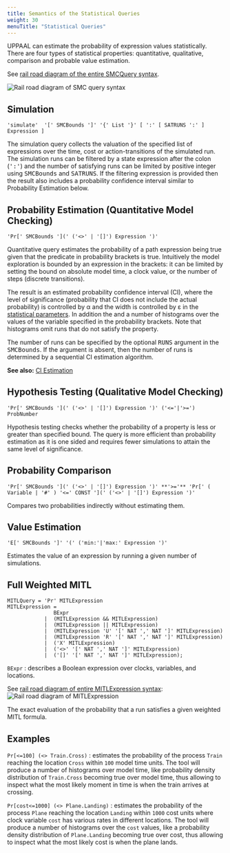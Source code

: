 ```yaml
---
title: Semantics of the Statistical Queries
weight: 30
menuTitle: "Statistical Queries"
---
```


UPPAAL can estimate the probability of expression values statistically. There are four types of statistical properties: quantitative, qualitative, comparison and probable value estimation.

See [rail road diagram of the entire SMCQuery syntax](/grammar/#SMCQuery).

![Rail road diagram of SMC query syntax](/grammar/diagram/SMCQuery.svg)

## Simulation

```EBNF
'simulate'  '[' SMCBounds ']' '{' List '}' [ ':' [ SATRUNS ':' ] Expression ]
```

The simulation query collects the valuation of the specified list of expressions over the time, cost or action-transitions of the simulated run. The simulation runs can be filtered by a state expression after the colon (<tt>':'</tt>) and the number of satisfying runs can be limited by positive integer using <tt>SMCBounds</tt> and <tt>SATRUNS</tt>. If the filtering expression is provided then the result also includes a probability confidence interval similar to Probability Estimation below.

## Probability Estimation (Quantitative Model Checking)

```EBNF
'Pr[' SMCBounds '](' ('<>' | '[]') Expression ')'
```

Quantitative query estimates the probability of a path expression being true given that the predicate in probability brackets is true. Intuitively the model exploration is bounded by an expression in the brackets: it can be limited by setting the bound on absolute model time, a clock value, or the number of steps (discrete transitions).

The result is an estimated probability confidence interval (CI), where the level of significance (probability that CI does not include the actual probability) is controlled by &alpha; and the width is controlled by &epsilon; in the [statistical parameters](/gui-reference/menu-bar/options/#statparam). In addition the  and a number of histograms over the values of the variable specified in the probability brackets. Note that histograms omit runs that do not satisfy the property.

The number of runs can be specified by the optional <tt>RUNS</tt> argument in the <tt>SMCBounds</tt>. If the argument is absent, then the number of runs is determined by a sequential CI estimation algorithm.

**See also:** [CI Estimation](../ci_estimation/)

## Hypothesis Testing (Qualitative Model Checking)

```EBNF
'Pr[' SMCBounds '](' ('<>' | '[]') Expression ')' ('<='|'>=') ProbNumber
```

Hypothesis testing checks whether the probability of a property is less or greater than specified bound. The query is more efficient than probability estimation as it is one sided and requires fewer simulations to attain the same level of significance.

## Probability Comparison

```EBNF
'Pr[' SMCBounds '](' ('<>' | '[]') Expression ')' **'>='** 'Pr[' ( Variable | '#' ) '<=' CONST '](' ('<>' | '[]') Expression ')'
```

Compares two probabilities indirectly without estimating them.

## Value Estimation

```EBNF
'E[' SMCBounds ']' '(' ('min:'|'max:' Expression ')'
```

Estimates the value of an expression by running a given number of simulations.

## Full Weighted MITL

```EBNF
MITLQuery = 'Pr' MITLExpression
MITLExpression =
               BExpr
            |  (MITLExpression && MITLExpression)
            |  (MITLExpression || MITLExpression)
            |  (MITLExpression 'U' '[' NAT ',' NAT ']' MITLExpression)
            |  (MITLExpression 'R' '[' NAT ',' NAT ']' MITLExpression)
            |  ('X' MITLExpression)
            |  ('<>' '[' NAT ',' NAT ']' MITLExpression)
            |  ('[]' '[' NAT ',' NAT ']' MITLExpression);
```

`BExpr`
: describes a Boolean expression over clocks, variables, and locations.

See [rail road diagram of entire MITLExpression syntax](/grammar/#MITLExpression):
![Rail road diagram of MITLExpression](/grammar/diagram/MITLExpression.svg)

The exact evaluation of the probability that a run satisfies a given weighted MITL formula.

## Examples

`Pr[<=100] (<> Train.Cross)`
: estimates the probability of the process `Train` reaching the location `Cross` within `100` model time units. The tool will produce a number of histograms over model time, like probability density distribution of `Train.Cross` becoming true over model time, thus allowing to inspect what the most likely moment in time is when the train arrives at crossing.

`Pr[cost<=1000] (<> Plane.Landing)`
: estimates the probability of the process `Plane` reaching the location `Landing` within `1000` cost units where clock variable `cost` has various rates in different locations. The tool will produce a number of histograms over the `cost` values, like a probability density distribution of `Plane.Landing` becoming true over cost, thus allowing to inspect what the most likely cost is when the plane lands.

